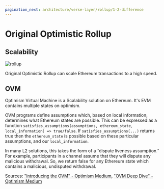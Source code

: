 ```yaml
---
pagination_next: architecture/verse-layer/rollup/1-2-difference
---
```


# Original Optimistic Rollup

## Scalability 

![rollup](/img/docs/techdocs/verse/rollup.png)

Original Optimistic Rollup can scale Ethereum transactions to a high speed. 

## OVM 
Optimism Virtual Machine is a Scalability solution on Ethereum. It's EVM contains multiple states on optimism.

OVM programs define assumptions which, based on local information, determines what Ethereum states are possible. This can be expressed as a function `satisfies_assumptions(assumptions, ethereum_state, local_information) => true/false`. If `satisfies_assumptions(...)` returns true then the `ethereum_state` is possible based on these particular assumptions, and our `local_information`.

In many L2 solutions, this takes the form of a “dispute liveness assumption.” For example, participants in a channel assume that they will dispute any malicious withdrawal. So, we return false for any Ethereum state which contains a malicious, undisputed withdrawal.



Sources: ["Introducing the OVM" - Optimism Medium](https://medium.com/plasma-group/introducing-the-ovm-db253287af50), ["OVM Deep Dive" - Optimism Medium](https://medium.com/ethereum-optimism/ovm-deep-dive-a300d1085f52)

